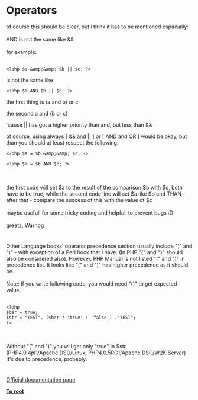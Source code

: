 # Operators



of course this should be clear, but i think it has to be mentioned espacially:<br><br>AND is not the same like &amp;&amp;<br><br>for example:<br><br>

```
<?php $a &amp;&amp; $b || $c; ?>
```

is not the same like


```
<?php $a AND $b || $c; ?>
```


the first thing is
(a and b) or c

the second
a and (b or c)

'cause || has got a higher priority than and, but less than &amp;&amp;

of course, using always [ &amp;&amp; and || ] or [ AND and OR ] would be okay, but than you should at least respect the following:



```
<?php $a = $b &amp;&amp; $c; ?>
```



```
<?php $a = $b AND $c; ?>
```
<br><br>the first code will set $a to the result of the comparison $b with $c, both have to be true, while the second code line will set $a like $b and THAN - after that - compare the success of this with the value of $c<br><br>maybe usefull for some tricky coding and helpfull to prevent bugs :D<br><br>greetz, Warhog  

#

Other Language books&apos; operator precedence section usually include "(" and ")" - with exception of a Perl book that I have. (In PHP "{" and "}" should also be considered also). However, PHP Manual is not listed "(" and ")" in precedence list. It looks like "(" and ")" has higher precedence as it should be.<br><br>Note: If you write following code, you would need "()" to get expected value.<br><br>

```
<?php
$bar = true;
$str = "TEST". ($bar ? 'true' : 'false') ."TEST";
?>
```
<br><br>Without "(" and ")" you will get only "true" in $str. <br>(PHP4.0.4pl1/Apache DSO/Linux, PHP4.0.5RC1/Apache DSO/W2K Server)<br>It&apos;s due to precedence, probably.  

#

[Official documentation page](https://www.php.net/manual/en/language.operators.php)

**[To root](/README.md)**